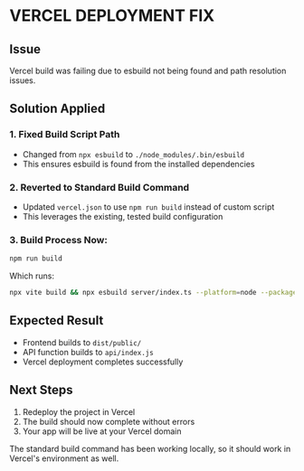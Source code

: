 # VERCEL DEPLOYMENT FIX

## Issue
Vercel build was failing due to esbuild not being found and path resolution issues.

## Solution Applied

### 1. Fixed Build Script Path
- Changed from `npx esbuild` to `./node_modules/.bin/esbuild`
- This ensures esbuild is found from the installed dependencies

### 2. Reverted to Standard Build Command
- Updated `vercel.json` to use `npm run build` instead of custom script
- This leverages the existing, tested build configuration

### 3. Build Process Now:
```bash
npm run build
```
Which runs:
```bash
npx vite build && npx esbuild server/index.ts --platform=node --packages=external --bundle --format=esm --outdir=dist
```

## Expected Result
- Frontend builds to `dist/public/`
- API function builds to `api/index.js`
- Vercel deployment completes successfully

## Next Steps
1. Redeploy the project in Vercel
2. The build should now complete without errors
3. Your app will be live at your Vercel domain

The standard build command has been working locally, so it should work in Vercel's environment as well.